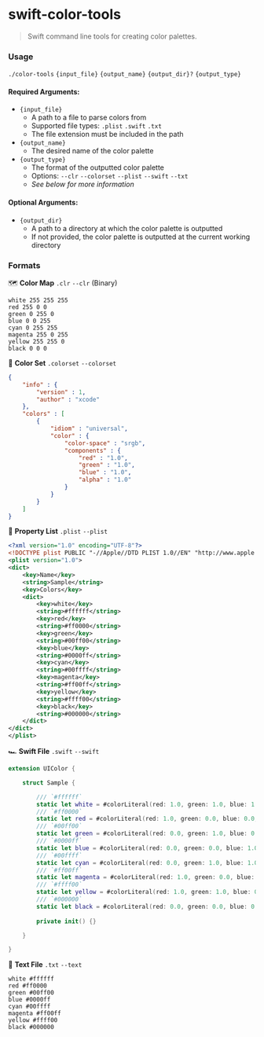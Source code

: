 # swift-color-tools
> Swift command line tools for creating color palettes.

### Usage
`./color-tools` `{input_file}` `{output_name}` `{output_dir}?` `{output_type}`

#### Required Arguments:
- `{input_file}`
  - A path to a file to parse colors from
  - Supported file types: `.plist` `.swift` `.txt`
  - The file extension must be included in the path
- `{output_name}`
  - The desired name of the color palette
- `{output_type}`
  - The format of the outputted color palette
  - Options: `--clr` `--colorset` `--plist` `--swift` `--txt`
  - *See below for more information*

#### Optional Arguments:
- `{output_dir}`
  - A path to a directory at which the color palette is outputted
  - If not provided, the color palette is outputted at the current working directory
  
### Formats

🗺️ **Color Map** `.clr` `--clr` (Binary)
```
white 255 255 255
red 255 0 0
green 0 255 0
blue 0 0 255
cyan 0 255 255
magenta 255 0 255
yellow 255 255 0
black 0 0 0
```

🍭 **Color Set** `.colorset` `--colorset`
``` json
{
    "info" : {
        "version" : 1,
        "author" : "xcode"
    },
    "colors" : [
        {
            "idiom" : "universal",
            "color" : {
                "color-space" : "srgb",
                "components" : {
                    "red" : "1.0",
                    "green" : "1.0",
                    "blue" : "1.0",
                    "alpha" : "1.0"
                }
            }
        }
    ]
}
```

📑 **Property List** `.plist` `--plist`
``` xml
<?xml version="1.0" encoding="UTF-8"?>
<!DOCTYPE plist PUBLIC "-//Apple//DTD PLIST 1.0//EN" "http://www.apple.com/DTDs/PropertyList-1.0.dtd">
<plist version="1.0">
<dict>
    <key>Name</key>
    <string>Sample</string>
    <key>Colors</key>
    <dict>
        <key>white</key>
        <string>#ffffff</string>
        <key>red</key>
        <string>#ff0000</string>
        <key>green</key>
        <string>#00ff00</string>
        <key>blue</key>
        <string>#0000ff</string>
        <key>cyan</key>
        <string>#00ffff</string>
        <key>magenta</key>
        <string>#ff00ff</string>
        <key>yellow</key>
        <string>#ffff00</string>
        <key>black</key>
        <string>#000000</string>
    </dict>
</dict>
</plist>
```

🏎️ **Swift File** `.swift` `--swift`
``` swift
extension UIColor {

    struct Sample {

        /// `#ffffff`
        static let white = #colorLiteral(red: 1.0, green: 1.0, blue: 1.0, alpha: 1.0)
        /// `#ff0000`
        static let red = #colorLiteral(red: 1.0, green: 0.0, blue: 0.0, alpha: 1.0)
        /// `#00ff00`
        static let green = #colorLiteral(red: 0.0, green: 1.0, blue: 0.0, alpha: 1.0)
        /// `#0000ff`
        static let blue = #colorLiteral(red: 0.0, green: 0.0, blue: 1.0, alpha: 1.0)
        /// `#00ffff`
        static let cyan = #colorLiteral(red: 0.0, green: 1.0, blue: 1.0, alpha: 1.0)
        /// `#ff00ff`
        static let magenta = #colorLiteral(red: 1.0, green: 0.0, blue: 1.0, alpha: 1.0)
        /// `#ffff00`
        static let yellow = #colorLiteral(red: 1.0, green: 1.0, blue: 0.0, alpha: 1.0)
        /// `#000000`
        static let black = #colorLiteral(red: 0.0, green: 0.0, blue: 0.0, alpha: 1.0)
    
        private init() {}

    }

}

```

📄 **Text File** `.txt` `--text`
```
white #ffffff
red #ff0000
green #00ff00
blue #0000ff
cyan #00ffff
magenta #ff00ff
yellow #ffff00
black #000000
```
